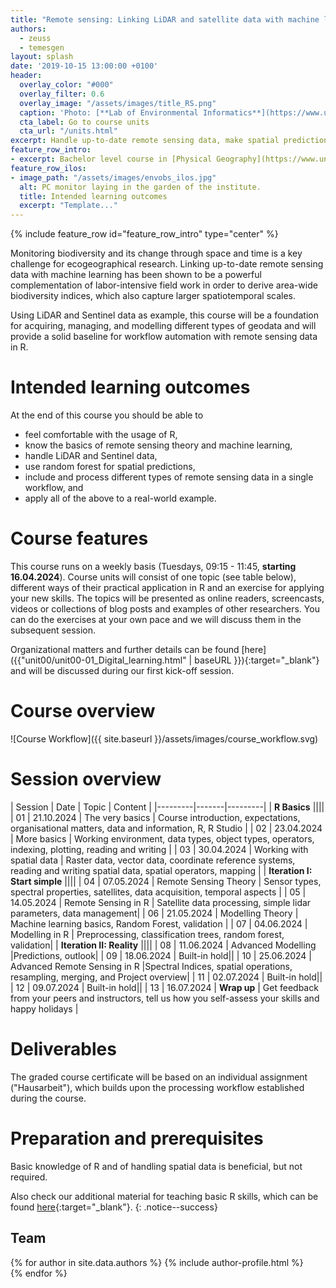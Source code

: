 ```yaml
---
title: "Remote sensing: Linking LiDAR and satellite data with machine learning"
authors:
  - zeuss
  - temesgen
layout: splash
date: '2019-10-15 13:00:00 +0100'
header:
  overlay_color: "#000"
  overlay_filter: 0.6
  overlay_image: "/assets/images/title_RS.png"
  caption: 'Photo: [**Lab of Environmental Informatics**](https://www.uni-marburg.de/de/fb19/disciplines/physisch/umweltinformatik/umweltinformatik){:target="_blank"}'
  cta_label: Go to course units
  cta_url: "/units.html"
excerpt: Handle up-to-date remote sensing data, make spatial predictions with machine learning, and become familiar with advanced remote sensing modelling in R
feature_row_intro:
- excerpt: Bachelor level course in [Physical Geography](https://www.uni-marburg.de/de/fb19/studium/studiengaenge/bachelor-geographie/herzlich-willkommen-beim-bachelor-geographie){:target="_blank"} at Marburg University
feature_row_ilos:
- image_path: "/assets/images/envobs_ilos.jpg"
  alt: PC monitor laying in the garden of the institute.
  title: Intended learning outcomes
  excerpt: "Template..."
---
```


{% include feature_row id="feature_row_intro" type="center" %}

<!-- Funkychunky -->

Monitoring biodiversity and its change through space and time is a key challenge for ecogeographical research. 
Linking up-to-date remote sensing data with machine learning has been shown to be a powerful complementation of labor-intensive field work in order to derive area-wide biodiversity indices, which also capture larger spatiotemporal scales. 

Using LiDAR and Sentinel data as example, this course will be a foundation for acquiring, managing, and modelling different types of geodata and will provide a solid baseline for workflow automation with remote sensing data in R.


# Intended learning outcomes
At the end of this course you should be able to

* feel comfortable with the usage of R,
* know the basics of remote sensing theory and machine learning,
* handle LiDAR and Sentinel data,
* use random forest for spatial predictions,
* include and process different types of remote sensing data in a single workflow, and
* apply all of the above to a real-world example.



# Course features

This course runs on a weekly basis (Tuesdays, 09:15 - 11:45, **starting 16.04.2024**). Course units will consist of one topic (see table below), different ways of their practical application in R and an exercise for applying your new skills. 
The topics will be presented as online readers, screencasts, videos or collections of blog posts and examples of other researchers. 
You can do the exercises at your own pace and we will discuss them in the subsequent session. 

Organizational matters and further details can be found [here]({{"unit00/unit00-01_Digital_learning.html" | baseURL }}){:target="_blank"} and will be discussed during our first kick-off session.



# Course overview

![Course Workflow]({{ site.baseurl }}/assets/images/course_workflow.svg)<!-- -->



# Session overview

| Session | Date | Topic | Content |
|---------|-------|---------|
| **R Basics** ||||
| 01 | 21.10.2024 | The very basics              | Course introduction, expectations, organisational matters, data and information, R, R Studio |
| 02 | 23.04.2024 | More basics                  | Working environment, data types, object types, operators, indexing, plotting, reading and writing |
| 03 | 30.04.2024 | Working with spatial data    | Raster data, vector data, coordinate reference systems, reading and writing spatial data, spatial operators, mapping |
| **Iteration I: Start simple** ||||
| 04 | 07.05.2024 | Remote Sensing Theory        | Sensor types, spectral properties, satellites, data acquisition, temporal aspects  |
| 05 | 14.05.2024 | Remote Sensing in R		     | Satellite data processing, simple lidar parameters, data management|
| 06 | 21.05.2024 | Modelling Theory             | Machine learning basics, Random Forest, validation  |
| 07 | 04.06.2024 | Modelling in R               | Preprocessing, classification trees, random forest, validation|
| **Iteration II: Reality** ||||
| 08 | 11.06.2024 | Advanced Modelling           |Predictions, outlook|
| 09 | 18.06.2024 | Built-in hold||
| 10 | 25.06.2024 | Advanced Remote Sensing in R |Spectral Indices, spatial operations, resampling, merging, and Project overview|
| 11 | 02.07.2024 | Built-in hold||  	     
| 12 | 09.07.2024 | Built-in hold||
| 13 | 16.07.2024 | **Wrap up**                  | Get feedback from your peers and instructors, tell us how you self-assess your skills and happy holidays |


# Deliverables

The graded course certificate will be based on an individual assignment ("Hausarbeit"), which builds upon the processing workflow established during the course.



<!--Note: Prüfungsleistung ist eine Hausarbeit über ein verwandtes Thema (anderes Gebiet, anderes Modell, andere Daten, etc.) -->


# Preparation and prerequisites

Basic knowledge of R and of handling spatial data is beneficial, but not required.

<!-- <br />  -->


Also check our additional material for teaching basic R skills, 
which can be found [here](https://geomoer.github.io/moer-base-r/){:target="_blank"}.
{: .notice--success}




## Team

{% for author in site.data.authors %}
  {% include author-profile.html %}
 <br />
{% endfor %}




